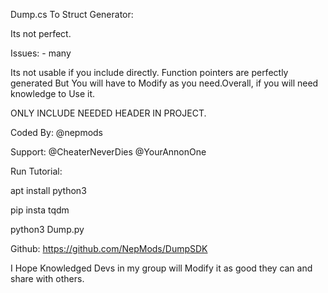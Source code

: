 Dump.cs To Struct Generator:

Its not perfect.  

Issues: -
many

Its not usable if you include directly. Function pointers are perfectly generated But You will have to Modify as you need.Overall, if you will need knowledge to Use it. 

ONLY INCLUDE NEEDED HEADER IN PROJECT.

Coded By: @nepmods

Support: @CheaterNeverDies @YourAnnonOne

Run Tutorial:


apt install python3 

pip insta tqdm 

python3 Dump.py

Github: https://github.com/NepMods/DumpSDK

I Hope Knowledged Devs in my group will Modify it as good they can and share with others.
